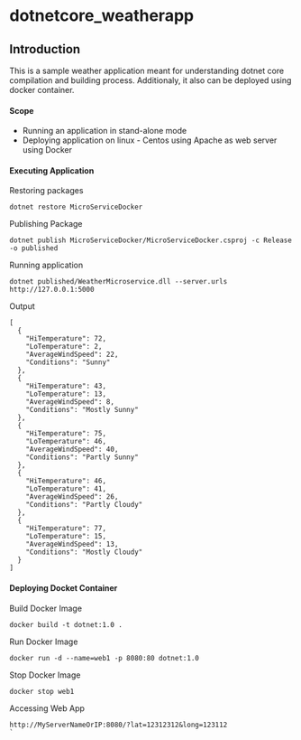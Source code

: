 # dotnetcore_weatherapp
## Introduction
This is a sample weather application meant for understanding dotnet core compilation and building process. Additionaly, it also can be deployed using docker container.
#### Scope
* Running an application in stand-alone mode
* Deploying application on linux - Centos using Apache as web server using Docker
#### Executing Application
Restoring packages
```
dotnet restore MicroServiceDocker
```
Publishing Package
```
dotnet publish MicroServiceDocker/MicroServiceDocker.csproj -c Release -o published
```
Running application
```
dotnet published/WeatherMicroservice.dll --server.urls http://127.0.0.1:5000
```
Output
```
[
  {
    "HiTemperature": 72,
    "LoTemperature": 2,
    "AverageWindSpeed": 22,
    "Conditions": "Sunny"
  },
  {
    "HiTemperature": 43,
    "LoTemperature": 13,
    "AverageWindSpeed": 8,
    "Conditions": "Mostly Sunny"
  },
  {
    "HiTemperature": 75,
    "LoTemperature": 46,
    "AverageWindSpeed": 40,
    "Conditions": "Partly Sunny"
  },
  {
    "HiTemperature": 46,
    "LoTemperature": 41,
    "AverageWindSpeed": 26,
    "Conditions": "Partly Cloudy"
  },
  {
    "HiTemperature": 77,
    "LoTemperature": 15,
    "AverageWindSpeed": 13,
    "Conditions": "Mostly Cloudy"
  }
]
```

#### Deploying Docket Container
Build Docker Image
```
docker build -t dotnet:1.0 .
```
Run Docker Image
```
docker run -d --name=web1 -p 8080:80 dotnet:1.0
```
Stop Docker Image
```
docker stop web1
```
Accessing Web App
```
http://MyServerNameOrIP:8080/?lat=12312312&long=123112
`





